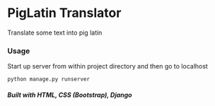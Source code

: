 # PigLatin Translator

Translate some text into pig latin

### Usage

Start up server from within project directory and then go to localhost
```
python manage.py runserver
```

##### Built with HTML, CSS (Bootstrap), Django

